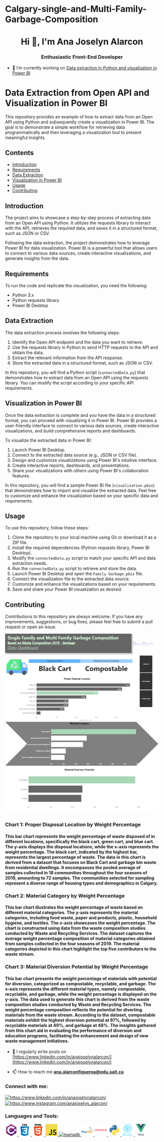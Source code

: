 # Calgary-single-and-Multi-Family-Garbage-Composition

<h1 align="center">Hi 👋, I'm Ana Joselyn Alarcon</h1>
<h3 align="center">Enthusiastic Front-End Developer</h3>

- 🔭 I’m currently working on [Data extraction in Python and visualization in Power BI](https://github.com/AnaJoselynAlarcon/Calgary-single-and-Multi-Family-Garbage-Composition/)

# Data Extraction from Open API and Visualization in Power BI

This repository provides an example of how to extract data from an Open API using Python and subsequently create a visualization in Power BI. The goal is to demonstrate a simple workflow for retrieving data programmatically and then leveraging a visualization tool to present meaningful insights.

## Contents

- [Introduction](#introduction)
- [Requirements](#requirements)
- [Data Extraction](#data-extraction)
- [Visualization in Power BI](#visualization-in-power-bi)
- [Usage](#usage)
- [Contributing](#contributing)

## Introduction

The project aims to showcase a step-by-step process of extracting data from an Open API using Python. It utilizes the requests library to interact with the API, retrieves the required data, and saves it in a structured format, such as JSON or CSV.

Following the data extraction, the project demonstrates how to leverage Power BI for data visualization. Power BI is a powerful tool that allows users to connect to various data sources, create interactive visualizations, and generate insights from the data.

## Requirements

To run the code and replicate the visualization, you need the following:

- Python 3.x
- Python requests library
- Power BI Desktop

## Data Extraction

The data extraction process involves the following steps:

1. Identify the Open API endpoint and the data you want to retrieve.
2. Use the requests library in Python to send HTTP requests to the API and obtain the data.
3. Extract the relevant information from the API response.
4. Store the extracted data in a structured format, such as JSON or CSV.

In this repository, you will find a Python script (`connectedData.py`) that demonstrates how to extract data from an Open API using the requests library. You can modify the script according to your specific API requirements.

## Visualization in Power BI

Once the data extraction is complete and you have the data in a structured format, you can proceed with visualizing it in Power BI. Power BI provides a user-friendly interface to connect to various data sources, create interactive visualizations, and build comprehensive reports and dashboards.

To visualize the extracted data in Power BI:

1. Launch Power BI Desktop.
2. Connect to the extracted data source (e.g., JSON or CSV file).
3. Design and customize visualizations using Power BI's intuitive interface.
4. Create interactive reports, dashboards, and presentations.
5. Share your visualizations with others using Power BI's collaboration features.

In this repository, you will find a sample Power BI file (`visualization.pbix`) that demonstrates how to import and visualize the extracted data. Feel free to customize and enhance the visualization based on your specific data and requirements.

## Usage

To use this repository, follow these steps:

1. Clone the repository to your local machine using Git or download it as a ZIP file.
2. Install the required dependencies (Python requests library, Power BI Desktop).
3. Modify the `connectedData.py` script to match your specific API and data extraction needs.
4. Run the `connectedData.py` script to retrieve and store the data.
5. Launch Power BI Desktop and open the `Family Garbage.pbix` file.
6. Connect the visualization file to the extracted data source.
7. Customize and enhance the visualizations based on your requirements.
8. Save and share your Power BI visualization as desired.

## Contributing

Contributions to this repository are always welcome. If you have any improvements, suggestions, or bug fixes, please feel free to submit a pull request or open an issue.



![My Image](dashboard.png)


<h3>  Chart 1: Proper Disposal Location by Weight Percentage </h3>

<h4>This bar chart represents the weight percentage of waste disposed of in different locations, specifically the black cart, green cart, and blue cart. The y-axis displays the disposal locations, while the x-axis represents the weight percentage. The black cart, indicated by the highest bar, represents the largest percentage of waste. The data in this chart is derived from a dataset that focuses on Black Cart and garbage bin waste from residential dwellings. It encompasses the pooled average of samples collected in 18 communities throughout the four seasons of 2019, amounting to 72 samples. The communities selected for sampling represent a diverse range of housing types and demographics in Calgary. </h4>

<h3> Chart 2: Material Category by Weight Percentage </h3>

<h4>This bar chart illustrates the weight percentage of waste based on different material categories. The y-axis represents the material categories, including food waste, paper and products, plastic, household hygiene, and textiles. The x-axis showcases the weight percentage. The chart is constructed using data from the waste composition studies conducted by Waste and Recycling Services. The dataset captures the average weight percentage composition of material categories obtained from samples collected in the four seasons of 2019. The material categories depicted in this chart highlight the top five contributors to the waste stream. </h4>

<h3> Chart 3: Material Diversion Potential by Weight Percentage </h3>

<h4> This bar chart presents the weight percentage of materials with potential for diversion, categorized as compostable, recyclable, and garbage. The x-axis represents the different material types, namely compostable, recyclable, and garbage, while the weight percentage is displayed on the y-axis. The data used to generate this chart is derived from the waste composition studies conducted by Waste and Recycling Services. The weight percentage composition reflects the potential for diverting materials from the waste stream. According to the dataset, compostable materials exhibit the highest diversion potential at 97%, followed by recyclable materials at 49%, and garbage at 48%. The insights gathered from this chart aid in evaluating the performance of diversion and education programs, facilitating the enhancement and design of new waste management initiatives. </h4>

- 📝 I regularly write posts on [https://www.linkedin.com/in/anajoselynalarcon/](https://www.linkedin.com/in/anajoselynalarcon/)

- 📫 How to reach me **ana.alarconfigueroa@edu.sait.ca**

<h3 align="left">Connect with me:</h3>
<p align="left">
<a href="https://linkedin.com/in/https://www.linkedin.com/in/anajoselynalarcon/" target="blank"><img align="center" src="https://raw.githubusercontent.com/rahuldkjain/github-profile-readme-generator/master/src/images/icons/Social/linked-in-alt.svg" alt="https://www.linkedin.com/in/anajoselynalarcon/" height="30" width="40" /></a>
<a href="https://instagram.com/https://www.instagram.com/anajoselyn_alarcon/" target="blank"><img align="center" src="https://raw.githubusercontent.com/rahuldkjain/github-profile-readme-generator/master/src/images/icons/Social/instagram.svg" alt="https://www.instagram.com/anajoselyn_alarcon/" height="30" width="40" /></a>
</p>

<h3 align="left">Languages and Tools:</h3>
<p align="left"> <a href="https://www.w3schools.com/cs/" target="_blank" rel="noreferrer"> <img src="https://raw.githubusercontent.com/devicons/devicon/master/icons/csharp/csharp-original.svg" alt="csharp" width="40" height="40"/> </a> <a href="https://www.w3schools.com/css/" target="_blank" rel="noreferrer"> <img src="https://raw.githubusercontent.com/devicons/devicon/master/icons/css3/css3-original-wordmark.svg" alt="css3" width="40" height="40"/> </a> <a href="https://www.w3.org/html/" target="_blank" rel="noreferrer"> <img src="https://raw.githubusercontent.com/devicons/devicon/master/icons/html5/html5-original-wordmark.svg" alt="html5" width="40" height="40"/> </a> <a href="https://developer.mozilla.org/en-US/docs/Web/JavaScript" target="_blank" rel="noreferrer"> <img src="https://raw.githubusercontent.com/devicons/devicon/master/icons/javascript/javascript-original.svg" alt="javascript" width="40" height="40"/> </a> <a href="https://mariadb.org/" target="_blank" rel="noreferrer"> <img src="https://www.vectorlogo.zone/logos/mariadb/mariadb-icon.svg" alt="mariadb" width="40" height="40"/> </a> <a href="https://www.mysql.com/" target="_blank" rel="noreferrer"> <img src="https://raw.githubusercontent.com/devicons/devicon/master/icons/mysql/mysql-original-wordmark.svg" alt="mysql" width="40" height="40"/> </a> <a href="https://www.oracle.com/" target="_blank" rel="noreferrer"> <img src="https://raw.githubusercontent.com/devicons/devicon/master/icons/oracle/oracle-original.svg" alt="oracle" width="40" height="40"/> </a> <a href="https://www.python.org" target="_blank" rel="noreferrer"> <img src="https://raw.githubusercontent.com/devicons/devicon/master/icons/python/python-original.svg" alt="python" width="40" height="40"/> </a> <a href="https://reactjs.org/" target="_blank" rel="noreferrer"> <img src="https://raw.githubusercontent.com/devicons/devicon/master/icons/react/react-original-wordmark.svg" alt="react" width="40" height="40"/> </a> <a href="https://vuejs.org/" target="_blank" rel="noreferrer"> <img src="https://raw.githubusercontent.com/devicons/devicon/master/icons/vuejs/vuejs-original-wordmark.svg" alt="vuejs" width="40" height="40"/> </a> </p>
